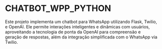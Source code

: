 # CHATBOT_WPP_PYTHON
Este projeto implementa um chatbot para WhatsApp utilizando Flask, Twilio, e OpenAI. Ele permite interações inteligentes e dinâmicas com usuários, aproveitando a tecnologia de ponta da OpenAI para compreensão e geração de respostas, além da integração simplificada com o WhatsApp via Twilio.
